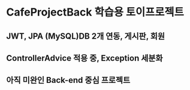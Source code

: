 # CafeProjectBack 학습용 토이프로젝트

## JWT, JPA (MySQL)DB 2개 연동, 게시판, 회원 

## ControllerAdvice 적용 중, Exception 세분화


## 아직 미완인 Back-end 중심 프로젝트 
